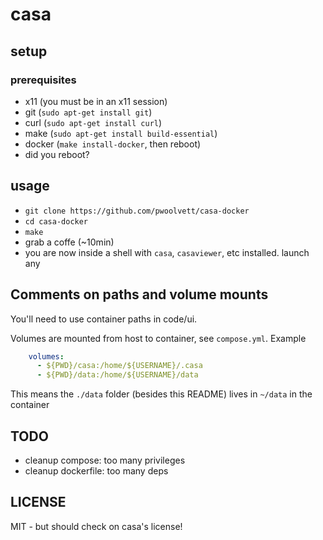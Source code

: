 # casa

## setup

### prerequisites
* x11 (you must be in an x11 session)
* git (`sudo apt-get install git`)
* curl (`sudo apt-get install curl`)
* make (`sudo apt-get install build-essential`)
* docker (`make install-docker`, then reboot)
* did you reboot?

## usage
* `git clone https://github.com/pwoolvett/casa-docker`
* `cd casa-docker`
* `make`
* grab a coffe (~10min)
* you are now inside a shell with `casa`, `casaviewer`, etc installed. launch any

## Comments on paths and volume mounts

You'll need to use container paths in code/ui.

Volumes are mounted from host to container, see `compose.yml`. Example

```yaml
    volumes:
      - ${PWD}/casa:/home/${USERNAME}/.casa
      - ${PWD}/data:/home/${USERNAME}/data
```

This means the `./data` folder (besides this README) lives in `~/data` in the container

## TODO
* cleanup compose: too many privileges
* cleanup dockerfile: too many deps

## LICENSE

MIT - but should check on casa's license!
